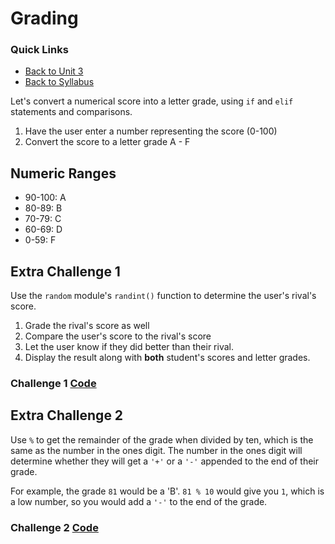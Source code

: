 # Grading

### Quick Links

- [Back to Unit 3](https://github.com/PdxCodeGuild/Programming101/blob/master/units/unit-3.md)
- [Back to Syllabus](https://github.com/PdxCodeGuild/Programming101)

Let's convert a numerical score into a letter grade, using `if` and `elif` statements and comparisons.

1. Have the user enter a number representing the score (0-100)
2. Convert the score to a letter grade A - F

## Numeric Ranges

- 90-100: A
- 80-89: B
- 70-79: C
- 60-69: D
- 0-59: F

## Extra Challenge 1

Use the `random` module's `randint()` function to determine the user's rival's score.
1. Grade the rival's score as well
2. Compare the user's score to the rival's score
3. Let the user know if they did better than their rival. 
4. Display the result along with **both** student's scores and letter grades.

### Challenge 1 [Code](/programming_101/code/unit_03/)
## Extra Challenge 2

Use `%` to get the remainder of the grade when divided by ten, which is the same as the number in the ones digit. The number in the ones digit will determine whether they will get a `'+'` or a `'-'` appended to the end of their grade. 

For example, the grade `81` would be a 'B'. `81 % 10` would give you `1`, which is a low number, so you would add a `'-'` to the end of the grade.

### Challenge 2 [Code](/programming_101/code/unit_03/)